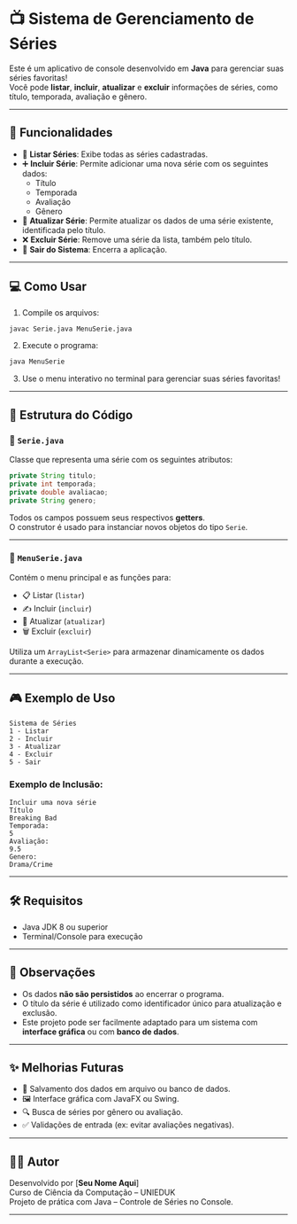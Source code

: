 
# 📺 Sistema de Gerenciamento de Séries

Este é um aplicativo de console desenvolvido em **Java** para gerenciar suas séries favoritas!  
Você pode **listar**, **incluir**, **atualizar** e **excluir** informações de séries, como título, temporada, avaliação e gênero.

---

## 🚀 Funcionalidades

- 📄 **Listar Séries**: Exibe todas as séries cadastradas.
- ➕ **Incluir Série**: Permite adicionar uma nova série com os seguintes dados:
  - Título
  - Temporada
  - Avaliação
  - Gênero
- 🔁 **Atualizar Série**: Permite atualizar os dados de uma série existente, identificada pelo título.
- ❌ **Excluir Série**: Remove uma série da lista, também pelo título.
- 🚪 **Sair do Sistema**: Encerra a aplicação.

---

## 💻 Como Usar

1. Compile os arquivos:

```bash
javac Serie.java MenuSerie.java
```

2. Execute o programa:

```bash
java MenuSerie
```

3. Use o menu interativo no terminal para gerenciar suas séries favoritas!

---

## 🧱 Estrutura do Código

### 📂 `Serie.java`

Classe que representa uma série com os seguintes atributos:

```java
private String titulo;
private int temporada;
private double avaliacao;
private String genero;
```

Todos os campos possuem seus respectivos **getters**.  
O construtor é usado para instanciar novos objetos do tipo `Serie`.

---

### 📂 `MenuSerie.java`

Contém o menu principal e as funções para:

- 📋 Listar (`listar`)
- ✍️ Incluir (`incluir`)
- 🔁 Atualizar (`atualizar`)
- 🗑️ Excluir (`excluir`)

Utiliza um `ArrayList<Serie>` para armazenar dinamicamente os dados durante a execução.

---

## 🎮 Exemplo de Uso

```text
Sistema de Séries
1 - Listar
2 - Incluir
3 - Atualizar
4 - Excluir
5 - Sair
```

### Exemplo de Inclusão:
```text
Incluir uma nova série
Título
Breaking Bad
Temporada:
5
Avaliação:
9.5
Genero:
Drama/Crime
```

---

## 🛠️ Requisitos

- Java JDK 8 ou superior
- Terminal/Console para execução

---

## 📌 Observações

- Os dados **não são persistidos** ao encerrar o programa.
- O título da série é utilizado como identificador único para atualização e exclusão.
- Este projeto pode ser facilmente adaptado para um sistema com **interface gráfica** ou com **banco de dados**.

---

## ✨ Melhorias Futuras

- 📁 Salvamento dos dados em arquivo ou banco de dados.
- 🖼️ Interface gráfica com JavaFX ou Swing.
- 🔍 Busca de séries por gênero ou avaliação.
- ✅ Validações de entrada (ex: evitar avaliações negativas).

---

## 👨‍💻 Autor

Desenvolvido por [**Seu Nome Aqui**]  
Curso de Ciência da Computação – UNIEDUK  
Projeto de prática com Java – Controle de Séries no Console.

---
